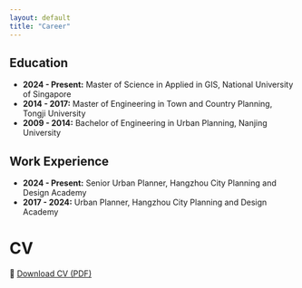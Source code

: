 ```yaml
---
layout: default
title: "Career"
---
```




  
## Education
- **2024 - Present:** Master of Science in Applied in GIS, National University of Singapore
- **2014 - 2017:** Master of Engineering in Town and Country Planning, Tongji University 
- **2009 - 2014:** Bachelor of Engineering in Urban Planning, Nanjing University

## Work Experience
- **2024 - Present:** Senior Urban Planner, Hangzhou City Planning and Design Academy
- **2017 - 2024:** Urban Planner, Hangzhou City Planning and Design Academy

# CV
📄 [Download CV (PDF)](/assets/cv.pdf)
